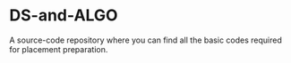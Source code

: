 # DS-and-ALGO
A source-code repository where you can find all the basic codes required for placement preparation.

